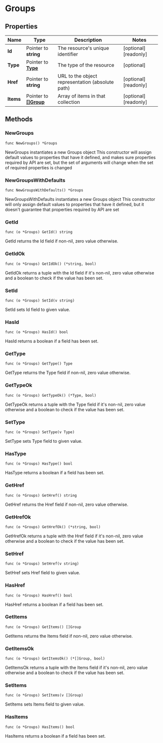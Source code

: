 # Groups

## Properties

|Name | Type | Description | Notes|
|------------ | ------------- | ------------- | -------------|
|**Id** | Pointer to **string** | The resource&#39;s unique identifier | [optional] [readonly] |
|**Type** | Pointer to [**Type**](Type.md) | The type of the resource | [optional] |
|**Href** | Pointer to **string** | URL to the object representation (absolute path) | [optional] [readonly] |
|**Items** | Pointer to [**[]Group**](Group.md) | Array of items in that collection | [optional] [readonly] |

## Methods

### NewGroups

`func NewGroups() *Groups`

NewGroups instantiates a new Groups object
This constructor will assign default values to properties that have it defined,
and makes sure properties required by API are set, but the set of arguments
will change when the set of required properties is changed

### NewGroupsWithDefaults

`func NewGroupsWithDefaults() *Groups`

NewGroupsWithDefaults instantiates a new Groups object
This constructor will only assign default values to properties that have it defined,
but it doesn't guarantee that properties required by API are set

### GetId

`func (o *Groups) GetId() string`

GetId returns the Id field if non-nil, zero value otherwise.

### GetIdOk

`func (o *Groups) GetIdOk() (*string, bool)`

GetIdOk returns a tuple with the Id field if it's non-nil, zero value otherwise
and a boolean to check if the value has been set.

### SetId

`func (o *Groups) SetId(v string)`

SetId sets Id field to given value.

### HasId

`func (o *Groups) HasId() bool`

HasId returns a boolean if a field has been set.

### GetType

`func (o *Groups) GetType() Type`

GetType returns the Type field if non-nil, zero value otherwise.

### GetTypeOk

`func (o *Groups) GetTypeOk() (*Type, bool)`

GetTypeOk returns a tuple with the Type field if it's non-nil, zero value otherwise
and a boolean to check if the value has been set.

### SetType

`func (o *Groups) SetType(v Type)`

SetType sets Type field to given value.

### HasType

`func (o *Groups) HasType() bool`

HasType returns a boolean if a field has been set.

### GetHref

`func (o *Groups) GetHref() string`

GetHref returns the Href field if non-nil, zero value otherwise.

### GetHrefOk

`func (o *Groups) GetHrefOk() (*string, bool)`

GetHrefOk returns a tuple with the Href field if it's non-nil, zero value otherwise
and a boolean to check if the value has been set.

### SetHref

`func (o *Groups) SetHref(v string)`

SetHref sets Href field to given value.

### HasHref

`func (o *Groups) HasHref() bool`

HasHref returns a boolean if a field has been set.

### GetItems

`func (o *Groups) GetItems() []Group`

GetItems returns the Items field if non-nil, zero value otherwise.

### GetItemsOk

`func (o *Groups) GetItemsOk() (*[]Group, bool)`

GetItemsOk returns a tuple with the Items field if it's non-nil, zero value otherwise
and a boolean to check if the value has been set.

### SetItems

`func (o *Groups) SetItems(v []Group)`

SetItems sets Items field to given value.

### HasItems

`func (o *Groups) HasItems() bool`

HasItems returns a boolean if a field has been set.



